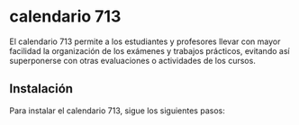 # calendario 713

El calendario 713 permite a los estudiantes y profesores llevar con mayor facilidad la organización de los exámenes y trabajos prácticos, evitando así superponerse con otras evaluaciones o actividades de los cursos.

## Instalación

Para instalar el calendario 713, sigue los siguientes pasos:

